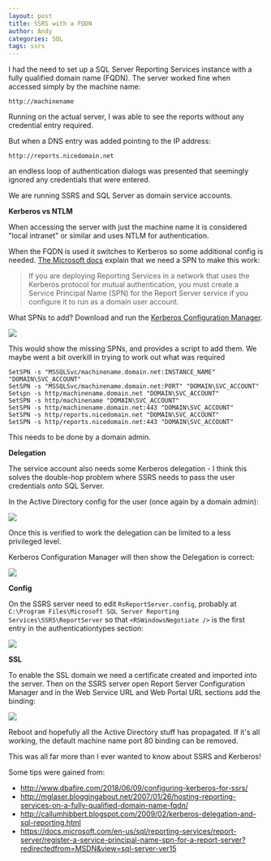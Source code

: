 ```yaml
---
layout: post
title: SSRS with a FQDN
author: Andy
categories: SQL
tags: ssrs
---
```


I had the need to set up a SQL Server Reporting Services instance with a fully qualified domain name (FQDN). The server worked fine when accessed simply by the machine name:

``` http://machinename ```

Running on the actual server, I was able to see the reports without any credential entry required.

But when a DNS entry was added pointing to the IP address:

``` http://reports.nicedomain.net ```

an endless loop of authentication dialogs was presented that seemingly ignored any credentials that were entered.

We are running SSRS and SQL Server as domain service accounts.

**Kerberos vs NTLM**

When accessing the server with just the machine name it is considered "local intranet" or similar and uses NTLM for authentication.

When the FQDN is used it switches to Kerberos so some additional config is needed. [The Microsoft docs](https://docs.microsoft.com/en-us/sql/reporting-services/report-server/register-a-service-principal-name-spn-for-a-report-server?redirectedfrom=MSDN&view=sql-server-ver15) explain that we need a SPN to make this work:

> If you are deploying Reporting Services in a network that uses the Kerberos protocol for mutual authentication, you must create a Service Principal Name (SPN) for the Report Server service if you configure it to run as a domain user account.

What SPNs to add? Download and run the [Kerberos Configuration Manager](https://www.microsoft.com/en-us/download/confirmation.aspx?id=39046).  

<img src="/images/2019-11-13-ssrs-1.png">

This would show the missing SPNs, and provides a script to add them. We maybe went a bit overkill in trying to work out what was required

```
SetSPN -s "MSSQLSvc/machinename.domain.net:INSTANCE_NAME" "DOMAIN\SVC_ACCOUNT" 
SetSPN -s "MSSQLSvc/machinename.domain.net:PORT" "DOMAIN\SVC_ACCOUNT" 
Setspn -s http/machinename.domain.net "DOMAIN\SVC_ACCOUNT"
SetSPN -s http/machinename "DOMAIN\SVC_ACCOUNT"
SetSPN -s http/machinename.domain.net:443 "DOMAIN\SVC_ACCOUNT"
SetSPN -s http/reports.nicedomain.net "DOMAIN\SVC_ACCOUNT"
SetSPN -s http/reports.nicedomain.net:443 "DOMAIN\SVC_ACCOUNT"
```

This needs to be done by a domain admin.

**Delegation**

The service account also needs some Kerberos delegation - I think this solves the double-hop problem where SSRS needs to pass the user credentials onto SQL Server.

In the Active Directory config for the user (once again by a domain admin):

<img src="/images/2019-11-13-ssrs-2.png">

Once this is verified to work the delegation can be limited to a less privileged level.

Kerberos Configuration Manager will then show the Delegation is correct:

<img src="/images/2019-11-13-ssrs-3.png">

**Config**

On the SSRS server need to edit `RsReportServer.config`, probably at `C:\Program Files\Microsoft SQL Server Reporting Services\SSRS\ReportServer` so that `<RSWindowsNegotiate />` is the first entry in the authenticationtypes section:

<img src="/images/2019-11-13-ssrs-4.png">

**SSL**

To enable the SSL domain we need a certificate created and imported into the server. Then on the SSRS server open Report Server Configuration Manager and in the Web Service URL and Web Portal URL sections add the binding:

<img src="/images/2019-11-13-ssrs-5.png">

Reboot and hopefully all the Active Directory stuff has propagated. If it's all working, the default machine name port 80 binding can be removed.

This was all far more than I ever wanted to know about SSRS and Kerberos!

Some tips were gained from:

- http://www.dbafire.com/2018/06/09/configuring-kerberos-for-ssrs/
- http://mglaser.bloggingabout.net/2007/01/26/hosting-reporting-services-on-a-fully-qualified-domain-name-fqdn/
- http://callumhibbert.blogspot.com/2009/02/kerberos-delegation-and-sql-reporting.html
- https://docs.microsoft.com/en-us/sql/reporting-services/report-server/register-a-service-principal-name-spn-for-a-report-server?redirectedfrom=MSDN&view=sql-server-ver15

